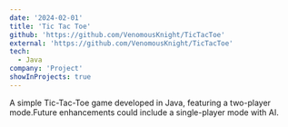 ```yaml
---
date: '2024-02-01'
title: 'Tic Tac Toe'
github: 'https://github.com/VenomousKnight/TicTacToe'
external: 'https://github.com/VenomousKnight/TicTacToe'
tech:
  - Java
company: 'Project'
showInProjects: true
---
```


A simple Tic-Tac-Toe game developed in Java, featuring a two-player mode.Future enhancements could include a single-player mode with AI. 
